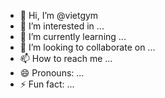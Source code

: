 - 👋 Hi, I’m @vietgym
- 👀 I’m interested in ...
- 🌱 I’m currently learning ...
- 💞️ I’m looking to collaborate on ...
- 📫 How to reach me ...
- 😄 Pronouns: ...
- ⚡ Fun fact: ...

<!---
vietgym/vietgym is a ✨ special ✨ repository because its `README.md` (this file) appears on your GitHub profile.
You can click the Preview link to take a look at your changes.
--->
